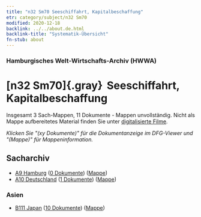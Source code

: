 ```yaml
---
title: "n32 Sm70 Seeschiffahrt, Kapitalbeschaffung"
etr: category/subject/n32 Sm70
modified: 2020-12-18
backlink: ../../about.de.html
backlink-title: "Systematik-Übersicht"
fn-stub: about
---
```


### Hamburgisches Welt-Wirtschafts-Archiv (HWWA)
# [n32 Sm70]{.gray}&#8201; Seeschiffahrt, Kapitalbeschaffung&#160; 




Insgesamt 3 Sach-Mappen, 11 Dokumente - Mappen unvollständig.
Nicht als Mappe aufbereitetes Material finden Sie unter [digitalisierte Filme](/film/h1_sh).

_Klicken Sie "(xy Dokumente)" für die Dokumentanzeige im DFG-Viewer und "(Mappe)" für Mappeninformation._

## Sacharchiv



- [A9 Hamburg](../../../geo/about.de.html#A9) (<a href="https://dfg-viewer.de/show/?tx_dlf[id]=https://pm20.zbw.eu/mets/sh/1409xx/140905/1456xx/145618/public.mets.de.xml" target="_blank">0 Dokumente</a>) ([Mappe](http://purl.org/pressemappe20/folder/sh/140905,145618))
- [A10 Deutschland](../../../geo/about.de.html#A10) (<a href="https://dfg-viewer.de/show/?tx_dlf[id]=https://pm20.zbw.eu/mets/sh/1261xx/126128/1456xx/145618/public.mets.de.xml" target="_blank">1 Dokumente</a>) ([Mappe](http://purl.org/pressemappe20/folder/sh/126128,145618))

### Asien

- [B111 Japan](../../../geo/about.de.html#B111) (<a href="https://dfg-viewer.de/show/?tx_dlf[id]=https://pm20.zbw.eu/mets/sh/1412xx/141272/1456xx/145618/public.mets.de.xml" target="_blank">10 Dokumente</a>) ([Mappe](http://purl.org/pressemappe20/folder/sh/141272,145618))


